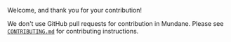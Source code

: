 Welcome, and thank you for your contribution!

We don't use GitHub pull requests for contribution in Mundane. Please see
[`CONTRIBUTING.md`](https://github.com/google/mundane/blob/master/CONTRIBUTING.md)
for contributing instructions.